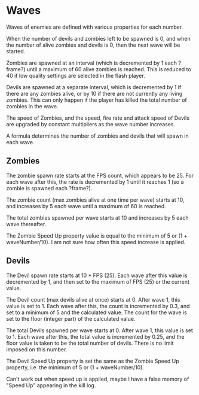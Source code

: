 # Waves
Waves of enemies are defined with various properties for each number.

When the number of devils and zombies left to be spawned is 0, and when the number of alive zombies and devils is 0, then the next wave will be started.

Zombies are spawned at an interval (which is decremented by 1 each ?frame?) until a maximum of 60 alive zombies is reached. This is reduced to 40 if low quality settings are selected in the flash player.

Devils are spawned at a separate interval, which is decremented by 1 if there are any zombies alive, or by 10 if there are not currently any living zombies. This can only happen if the player has killed the total number of zombies in the wave.

The speed of Zombies, and the speed, fire rate and attack speed of Devils are upgraded by constant multipliers as the wave number increases.

A formula determines the number of zombies and devils that will spawn in each wave.

## Zombies
The zombie spawn rate starts at the FPS count, which appears to be 25. For each wave after this, the rate is decremented by 1 until it reaches 1 (so a zombie is spawned each ?frame?).

The zombie count (max zombies alive at one time per wave) starts at 10, and increases by 5 each wave until a maximum of 60 is reached.

The total zombies spawned per wave starts at 10 and increases by 5 each wave thereafter.

The Zombie Speed Up property value is equal to the minimum of 5 or (1 + waveNumber/10). I am not sure how often this speed increase is applied.

## Devils
The Devil spawn rate starts at 10 * FPS (25). Each wave after this value is decremented by 1, and then set to the maximum of FPS (25) or the current value.

The Devil count (max devils alive at once) starts at 0. After wave 1, this value is set to 1. Each wave after this, the count is incremented by 0.3, and set to a minimum of 5 and the calculated value. The count for the wave is set to the floor (integer part) of the calculated value.

The total Devils spawned per wave starts at 0. After wave 1, this value is set to 1. Each wave after this, the total value is incremented by 0.25, and the floor value is taken to be the total number of devils. There is no limit imposed on this number.

The Devil Speed Up property is set the same as the Zombie Speed Up property, i.e. the minimum of 5 or (1 + waveNumber/10).

Can't work out when speed up is applied, maybe I have a false memory of "Speed Up" appearing in the kill log.
